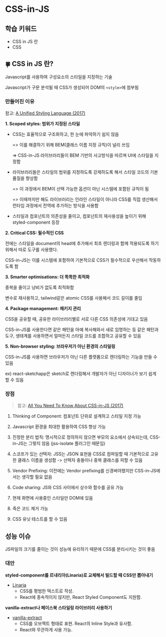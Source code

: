 # CSS-in-JS

## 학습 키워드

- CSS in JS 란
- CSS

## 🍀 CSS in JS 란?

Javascript를 사용하여 구성요소의 스타일을 지정하는 기술

Javascript가 구문 분석될 때 CSS가  생성되어 DOM의 `<style>`에 첨부됨

### 만들어진 이유

참고: [A Unified Styling Language (2017)](https://blog.rhostem.com/posts/2017-06-24-unified-styling-language)

**1. Scoped styles: 범위가 지정된 스타일**

- CSS는 효율적으로 구조화하고, 한 눈에 파악하기 쉽지 않음

  => 이를 해결하기 위해 BEM(클래스 이름 지정 규칙)이 널리 쓰임

  => CSS-in-JS 라이브러리들이 BEM 기반의 사고방식을 따르며 UI에 스타일을 지정함

- 라이브러리들은 스타일의 범위를 지정하도록 강제하도록 해서 스타일 코드의 기본 품질을 향상함

  => 이 과정에서 BEM이 선택 가능한 옵션이 아닌 시스템에 포함된 규칙이 됨

  => 이때까지만 해도 라이브러리는 인라인 스타일이 아니라 CSS를 직접 생산해서 런타임 과정에서 전역에 추가하는 방식을 사용함

- 스타일과 컴포넌트의 의존성을 줄이고, 컴포넌트의 재사용성을 높이기 위해 styled-component 등장

**2. Critical CSS: 필수적인 CSS**

전에는 스타일을 document의 head에 추가해서 최초 렌더링과 함께 적용되도록 하기 위해서 따로 도구를 사용했다.

CSS-in-JS는 이를 시스템에 포함하여 기본적으로 CSS가 필수적으로 우선해서 작동하도록 함

**3. Smarter optimisations: 더 똑똑한 최적화**

중복을 줄이고 낭비가 없도록 최적화함

변수로 재사용하고, tailwind같은 atomic CSS를 사용해서 코드 길이를 줄임

**4. Package management: 패키지 관리**

CSS을 공유할 때, 공유한 라이브러리별로 서로 다른 CSS 의존성에 기대고 있음

CSS-in-JS를 사용한다면 같은 패턴을 아예 복사해와서 새로 임명하는 등 같은 패턴과 도구, 생태계를 사용하면서 얼마든지 스타일 코드를 조합하고 공유할 수 있음

**5. Non-browser styling: 브라우저가 아닌 환경의 스타일링**

CSS-in-JS를 사용하면 브라우저가 아닌 다른 플랫폼으로 렌더링하는 기능을 만들 수 있음

ex) react-sketchapp은 sketch로 렌더링해서 개발자가 아닌 디자이너가 보기 쉽게 할 수 있음

### 장점

> 참고: [All You Need To Know About CSS-in-JS (2017)](https://d0gf00t.tistory.com/22)
>

1. Thinking of Component: 컴포넌트 단위로 설계하고 스타일 지정 가능

2. Javascript 환경을 최대한 활용하여 CSS 향상 가능

3. 진정한 분리 법칙: 명시적으로 정의하지 않으면 부모의 요소에서 상속되는데, CSS-in-JS는 그렇지 않음 (jss-isolate 플러그인 때문임)

4. 스코프가 있는 선택자: JSS는 JSON 표현을 CSS로 컴파일할 때 기본적으로 고유한 클래스 이름을 생성함 -> 선택자 충돌이나 중복 클래스를 피할 수 있음

5. Vendor Prefixing: 이전에는 Vendor prefixing를 신경써야했지만 CSS-in-JS에서는 생각할 필요 없음

6. Code sharing: JS와 CSS 사이에서 상수와 함수를 공유 가능

7. 현재 화면에 사용중인 스타일만 DOM에 있음

8. 죽은 코드 제거 가능

9. CSS 유닛 테스트를 할 수 있음

## 성능 이슈

JS파일의 크기를 줄이는 것이 성능에 유리하기 때문에 CSS를 분리시키는 것이 좋음

### 대안

**styled-component를 르내리아(Linaria)로 교체해서 빌드할 때 CSS만 뽑아내기**

- [Linaria](https://linaria.dev/)
  - CSS를 평범한 텍스트로 작성.
  - React에 종속적이지 않지만, React Styled Component도 지원함.

**vanilla-extract나 페이스북 스타일링 라이브러리 사용하기**

- [vanilla-extract](https://vanilla-extract.style/)
  - CSS를 오브젝트 형태로 표현. React의 Inline Style과 유사함.
  - React와 무관하게 사용 가능.
